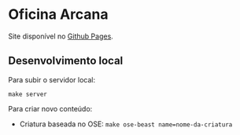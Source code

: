 # Oficina Arcana

Site disponível no [Github Pages](https://xico42.github.io/oficina-arcana/page/about/).

## Desenvolvimento local

Para subir o servidor local:

```shell
make server
```

Para criar novo conteúdo:

 * Criatura baseada no OSE: `make ose-beast name=nome-da-criatura`
